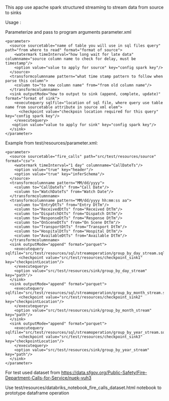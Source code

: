 This app use apache spark structured streaming to stream data from source to sinks
   
   Usage : 
    
   Parameterize and pass to program arguments parameter.xml  

    <parameter>
      <source sourcetable="name of table you will use in sql files query" path="from where to read" format="format of source">
        <watermark timeInterval="how long wait for late data" columnname="source column name to check for delay, must be timestamp"/>
        <option value="value to apply for source" key="config spark key"/>
      </source>
      <transformcolumnname pattern="what time stamp pattern to follow when parse this column">
        <column to="to new column name" from="from old column name"/>
      </transformcolumnname>
      <sink outputMode="how to output to sink (append, complete, update)" format="format of sink">
        <executequery sqlfile="location of sql file, where query use table name from sourcetable attribute in source xml elem">
          <checkpoint value="checkpoin location required for this query" key="config spark key"/>
        </executequery>
       <option value="value to apply for sink" key="config spark key"/>
      </sink>
    </parameter>

   Example from test/resources/parameter.xml:
   

    <parameter>
      <source sourcetable="fire_calls" path="src/test/resources/source" format="csv">
        <watermark timeInterval="1 day" columnname="CallDateTs"/>
        <option value="true" key="header"/>
        <option value="true" key="inferSchema"/>
      </source>
      <transformcolumnname pattern="MM/dd/yyyy">
        <column to="CallDateTs" from="Call Date"/>
        <column to="WatchDateTs" from="Watch Date"/>
      </transformcolumnname>
      <transformcolumnname pattern="MM/dd/yyyy hh:mm:ss aa">
        <column to="EntryDtTs" from="Entry DtTm"/>
        <column to="ReceivedDtTs" from="Received DtTm"/>
        <column to="DispatchDtTs" from="Dispatch DtTm"/>
        <column to="ResponseDtTs" from="Response DtTm"/>
        <column to="OnSceneDtTs" from="On Scene DtTm"/>
        <column to="TransportDtTs" from="Transport DtTm"/>
        <column to="HospitalDtTs" from="Hospital DtTm"/>
        <column to="AvailableDtTs" from="Available DtTm"/>
      </transformcolumnname>
      <sink outputMode="append" format="parquet">
        <executequery sqlfile="src/test/resources/sql/streamoperation/group_by_day_stream.sql">
          <checkpoint value="src/test/resources/checkpoint_sink1" key="checkpointLocation"/>
        </executequery>
        <option value="src/test/resources/sink/group_by_day_stream" key="path"/>
      </sink>
      <sink outputMode="append" format="parquet">
        <executequery sqlfile="src/test/resources/sql/streamoperation/group_by_month_stream.sql">
          <checkpoint value="src/test/resources/checkpoint_sink2" key="checkpointLocation"/>
        </executequery>
        <option value="src/test/resources/sink/group_by_month_stream" key="path"/>
      </sink>
      <sink outputMode="append" format="parquet">
        <executequery sqlfile="src/test/resources/sql/streamoperation/group_by_year_stream.sql">
          <checkpoint value="src/test/resources/checkpoint_sink3" key="checkpointLocation"/>
        </executequery>
        <option value="src/test/resources/sink/group_by_year_stream" key="path"/>
      </sink>
    </parameter>
    
For test used dataset from https://data.sfgov.org/Public-Safety/Fire-Department-Calls-for-Service/nuek-vuh3

Use test/resources/databriks_notebook_fire_calls_dataset.html notebook to prototype dataframe operation
   
   
   
  
              
    
    
    
    
    